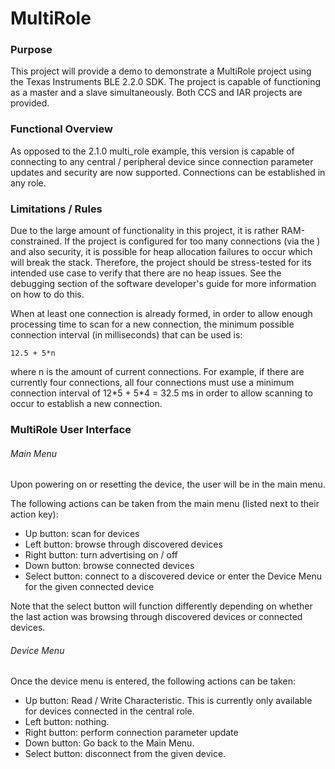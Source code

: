 MultiRole
====================
### Purpose
This project will provide a demo to demonstrate a MultiRole project using the Texas Instruments BLE 2.2.0 SDK. The project is capable of functioning as a master and a slave simultaneously. Both CCS and IAR projects are provided.

### Functional Overview
As opposed to the 2.1.0 multi_role example, this version is capable of connecting to any central / peripheral device since connection parameter updates and security are now supported.  Connections can be established in any role.

### Limitations / Rules
Due to the large amount of functionality in this project, it is rather RAM-constrained.  If the project is configured for too many connections (via the ) and also security, it is possible for heap allocation failures to occur which will break the stack. Therefore, the project should be stress-tested for its intended use case to verify that there are no heap issues. See the debugging section of the software developer's guide for more information on how to do this.

When at least one connection is already formed, in order to allow enough processing time to scan for a new connection, the minimum possible connection interval (in milliseconds) that can be used is:

    12.5 + 5*n

where n is the amount of current connections. For example, if there are currently four connections, all four connections must use a minimum connection interval of 12\*5 + 5\*4 = 32.5 ms in order to allow scanning to occur to establish a new connection.

### MultiRole User Interface
###### Main Menu
Upon powering on or resetting the device, the user will be in the main menu.

The following actions can be taken from the main menu (listed next to their action key):

- Up button: scan for devices
- Left button: browse through discovered devices
- Right button: turn advertising on / off
- Down button: browse connected devices
- Select button: connect to a discovered device or enter the Device Menu for the given connected device

Note that the select button will function differently depending on whether the last action was browsing through discovered devices or connected devices.
###### Device Menu
Once the device menu is entered, the following actions can be taken:

- Up button: Read / Write Characteristic. This is currently only available for devices connected in the central role.
- Left button: nothing.
- Right button: perform connection parameter update
- Down button: Go back to the Main Menu.
- Select button: disconnect from the given device.
